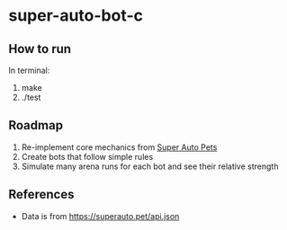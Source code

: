 # super-auto-bot-c

## How to run

In terminal:

1. make
2. ./test

## Roadmap

1. Re-implement core mechanics from [Super Auto Pets](https://teamwood.itch.io/super-auto-pets)
2. Create bots that follow simple rules
3. Simulate many arena runs for each bot and see their relative strength

## References

- Data is from https://superauto.pet/api.json
